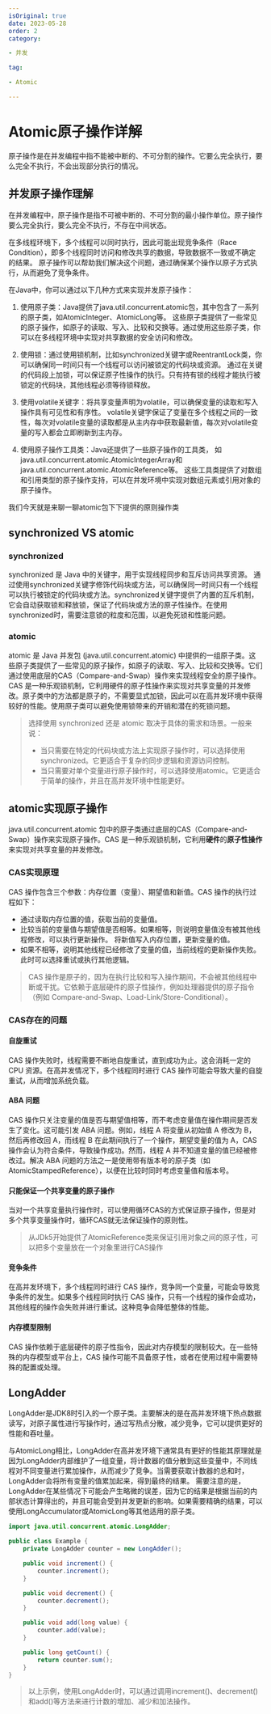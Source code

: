 ```yaml
---
isOriginal: true
date: 2023-05-28
order: 2
category:

- 并发

tag:

- Atomic

---
```


# Atomic原子操作详解

原子操作是在并发编程中指不能被中断的、不可分割的操作。它要么完全执行，要么完全不执行，不会出现部分执行的情况。
<!-- more -->

## 并发原子操作理解

在并发编程中，原子操作是指不可被中断的、不可分割的最小操作单位。原子操作要么完全执行，要么完全不执行，不存在中间状态。

在多线程环境下，多个线程可以同时执行，因此可能出现竞争条件（Race Condition），即多个线程同时访问和修改共享的数据，导致数据不一致或不确定的结果。
原子操作可以帮助我们解决这个问题，通过确保某个操作以原子方式执行，从而避免了竞争条件。

在Java中，你可以通过以下几种方式来实现并发原子操作：

1. 使用原子类：Java提供了java.util.concurrent.atomic包，其中包含了一系列的原子类，如AtomicInteger、AtomicLong等。
   这些原子类提供了一些常见的原子操作，如原子的读取、写入、比较和交换等。通过使用这些原子类，你可以在多线程环境中实现对共享数据的安全访问和修改。

2. 使用锁：通过使用锁机制，比如synchronized关键字或ReentrantLock类，你可以确保同一时间只有一个线程可以访问被锁定的代码块或资源。
   通过在关键的代码段上加锁，可以保证原子性操作的执行。只有持有锁的线程才能执行被锁定的代码块，其他线程必须等待锁释放。

3. 使用volatile关键字：将共享变量声明为volatile，可以确保变量的读取和写入操作具有可见性和有序性。
   volatile关键字保证了变量在多个线程之间的一致性，每次对volatile变量的读取都是从主内存中获取最新值，每次对volatile变量的写入都会立即刷新到主内存。

4. 使用原子操作工具类：Java还提供了一些原子操作的工具类，
   如java.util.concurrent.atomic.AtomicIntegerArray和java.util.concurrent.atomic.AtomicReference等。
   这些工具类提供了对数组和引用类型的原子操作支持，可以在并发环境中实现对数组元素或引用对象的原子操作。

我们今天就是来聊一聊atomic包下下提供的原则操作类

## synchronized VS atomic

### synchronized

synchronized 是 Java 中的关键字，用于实现线程同步和互斥访问共享资源。
通过使用synchronized关键字修饰代码块或方法，可以确保同一时间只有一个线程可以执行被锁定的代码块或方法。synchronized关键字提供了内置的互斥机制，它会自动获取锁和释放锁，保证了代码块或方法的原子性操作。在使用synchronized时，需要注意锁的粒度和范围，以避免死锁和性能问题。

### atomic

atomic 是 Java 并发包 (java.util.concurrent.atomic)
中提供的一组原子类。这些原子类提供了一些常见的原子操作，如原子的读取、写入、比较和交换等。它们通过使用底层的CAS（Compare-and-Swap）操作来实现线程安全的原子操作。CAS
是一种乐观锁机制，它利用硬件的原子性操作来实现对共享变量的并发修改。原子类中的方法都是原子的，不需要显式加锁，因此可以在高并发环境中获得较好的性能。使用原子类可以避免使用锁带来的开销和潜在的死锁问题。


> 选择使用 synchronized 还是 atomic 取决于具体的需求和场景。一般来说：
>
> - 当只需要在特定的代码块或方法上实现原子操作时，可以选择使用synchronized。它更适合于复杂的同步逻辑和资源访问控制。
> - 当只需要对单个变量进行原子操作时，可以选择使用atomic。它更适合于简单的操作，并且在高并发环境中性能更好。

## atomic实现原子操作

java.util.concurrent.atomic 包中的原子类通过底层的CAS（Compare-and-Swap）操作来实现原子操作。CAS 是一种乐观锁机制，它利用**硬件**的**原子性操作**来实现对共享变量的并发修改。

### CAS实现原理

CAS 操作包含三个参数：内存位置（变量）、期望值和新值。CAS 操作的执行过程如下：

- 通过读取内存位置的值，获取当前的变量值。
- 比较当前的变量值与期望值是否相等。如果相等，则说明变量值没有被其他线程修改，可以执行更新操作。 将新值写入内存位置，更新变量的值。
- 如果不相等，说明其他线程已经修改了变量的值，当前线程的更新操作失败。此时可以选择重试或执行其他逻辑。

> CAS 操作是原子的，因为在执行比较和写入操作期间，不会被其他线程中断或干扰。它依赖于底层硬件的原子性操作，例如处理器提供的原子指令（例如 Compare-and-Swap、Load-Link/Store-Conditional）。

### CAS存在的问题

#### 自旋重试

CAS 操作失败时，线程需要不断地自旋重试，直到成功为止。这会消耗一定的 CPU 资源。在高并发情况下，多个线程同时进行 CAS 操作可能会导致大量的自旋重试，从而增加系统负载。

#### ABA 问题

CAS 操作只关注变量的值是否与期望值相等，而不考虑变量值在操作期间是否发生了变化。这可能引发 ABA 问题。例如，线程 A 将变量从初始值 A 修改为 B，然后再修改回 A，而线程 B 在此期间执行了一个操作，期望变量的值为 A，CAS
操作会认为符合条件，导致操作成功。然而，线程 A 并不知道变量的值已经被修改过。解决 ABA 问题的方法之一是使用带有版本号的原子类（如AtomicStampedReference），以便在比较时同时考虑变量值和版本号。

#### 只能保证一个共享变量的原子操作

当对一个共享变量执行操作时，可以使用循环CAS的方式保证原子操作，但是对多个共享变量操作时，循环CAS就无法保证操作的原则性。
> 从JDk5开始提供了AtomicReference类来保证引用对象之间的原子性，可以把多个变量放在一个对象里进行CAS操作

#### 竞争条件

在高并发环境下，多个线程同时进行 CAS 操作，竞争同一个变量，可能会导致竞争条件的发生。如果多个线程同时执行 CAS 操作，只有一个线程的操作会成功，其他线程的操作会失败并进行重试。这种竞争会降低整体的性能。

#### 内存模型限制

CAS 操作依赖于底层硬件的原子性指令，因此对内存模型的限制较大。在一些特殊的内存模型或平台上，CAS 操作可能不具备原子性，或者在使用过程中需要特殊的配置或处理。

## LongAdder

LongAdder是JDK8时引入的一个原子类。主要解决的是在高并发环境下热点数据读写，对原子属性进行写操作时，通过写热点分散，减少竞争，它可以提供更好的性能和吞吐量。

与AtomicLong相比，LongAdder在高并发环境下通常具有更好的性能其原理就是因为LongAdder内部维护了一组变量，将计数器的值分散到这些变量中，不同线程对不同变量进行累加操作，从而减少了竞争。当需要获取计数器的总和时，LongAdder会将所有变量的值累加起来，得到最终的结果。
需要注意的是，LongAdder在某些情况下可能会产生略微的误差，因为它的结果是根据当前的内部状态计算得出的，并且可能会受到并发更新的影响。如果需要精确的结果，可以使用LongAccumulator或AtomicLong等其他适用的原子类。

```java
import java.util.concurrent.atomic.LongAdder;

public class Example {
    private LongAdder counter = new LongAdder();

    public void increment() {
        counter.increment();
    }

    public void decrement() {
        counter.decrement();
    }

    public void add(long value) {
        counter.add(value);
    }

    public long getCount() {
        return counter.sum();
    }
}
```

> 以上示例，使用LongAdder时，可以通过调用increment()、decrement()和add()等方法来进行计数的增加、减少和加法操作。


